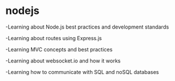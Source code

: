 # nodejs

-Learning about Node.js best practices and development standards

-Learning about routes using Express.js

-Learning MVC concepts and best practices

-Learning about websocket.io and how it works

-Learning how to communicate with SQL and noSQL databases
